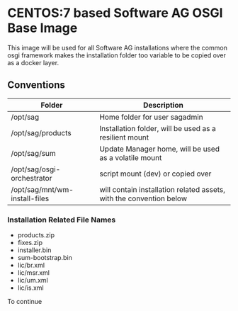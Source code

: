 # CENTOS:7 based Software AG OSGI Base Image

This image will be used for all Software AG installations where the common osgi framework makes the installation folder too variable to be copied over as a docker layer.

## Conventions

|Folder                            |Description                       |
|----------------------------------|----------------------------------|
|/opt/sag                          | Home folder for user sagadmin|
|/opt/sag/products                 | Installation folder, will be used as a resilient mount |
|/opt/sag/sum                      | Update Manager home, will be used as a volatile mount  |
|/opt/sag/osgi-orchestrator | script mount (dev) or copied over|
|/opt/sag/mnt/wm-install-files     | will contain installation related assets, with the convention below|

### Installation Related File Names
- products.zip
- fixes.zip
- installer.bin
- sum-bootstrap.bin
- lic/br.xml
- lic/msr.xml
- lic/um.xml
- lic/is.xml

To continue